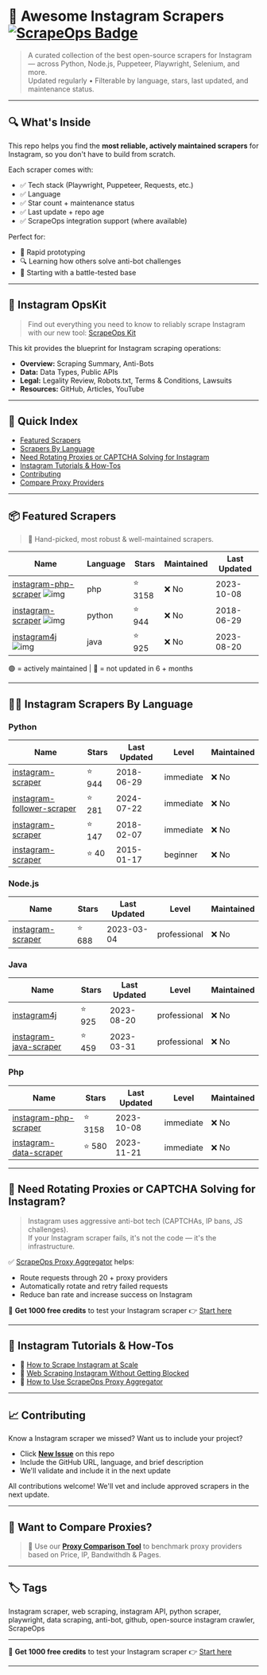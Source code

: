 # 🛒 Awesome Instagram Scrapers [![ScrapeOps Badge](https://img.shields.io/badge/powered_by-ScrapeOps-blue)](https://scrapeops.io)

> A curated collection of the best open-source scrapers for Instagram — across Python, Node.js, Puppeteer, Playwright, Selenium, and more.  
> Updated regularly • Filterable by language, stars, last updated, and maintenance status.

---

## 🔍 What's Inside
This repo helps you find the **most reliable, actively maintained scrapers** for Instagram, so you don't have to build from scratch.  

Each scraper comes with:

- ✅ Tech stack (Playwright, Puppeteer, Requests, etc.)
- ✅ Language
- ✅ Star count + maintenance status
- ✅ Last update + repo age
- ✅ ScrapeOps integration support (where available)

Perfect for:  
- 🧪 Rapid prototyping  
- 🔍 Learning how others solve anti-bot challenges  
- 🚀 Starting with a battle-tested base

---

## 🧠 Instagram OpsKit
> Find out everything you need to know to reliably scrape Instagram with our new tool: [ScrapeOps Kit](https://scrapeops.io/websites/instagram)

This kit provides the blueprint for Instagram scraping operations:
- **Overview:** Scraping Summary, Anti-Bots
- **Data:** Data Types, Public APIs
- **Legal:** Legality Review, Robots.txt, Terms & Conditions, Lawsuits
- **Resources:** GitHub, Articles, YouTube

---

## 📑 Quick Index
- [Featured Scrapers](#featured-instagram-scrapers)
- [Scrapers By Language](#instagram-scrapers-by-language)
- [Need Rotating Proxies or CAPTCHA Solving for Instagram](#rotating-proxies-or-captcha-solving-for-instagram)
- [Instagram Tutorials & How-Tos](#instagram-tutorials)
- [Contributing](#contributing)
- [Compare Proxy Providers](#compare-proxies)

---

## 📦 Featured Scrapers <a id="featured-instagram-scrapers"></a>
> 🏅 Hand-picked, most robust & well-maintained scrapers.

| Name | Language | Stars | Maintained | Last Updated |
|------|----------|-------|------------|--------------|
| [instagram-php-scraper](https://github.com/postaddictme/instagram-php-scraper) ![img](https://github.com/postaddictme.png?size=20) | php | ⭐ 3158 | ❌ No | 2023-10-08 |
| [instagram-scraper](https://github.com/meetmangukiya/instagram-scraper) ![img](https://github.com/meetmangukiya.png?size=20) | python | ⭐ 944 | ❌ No | 2018-06-29 |
| [instagram4j](https://github.com/instagram4j/instagram4j) ![img](https://github.com/instagram4j.png?size=20) | java | ⭐ 925 | ❌ No | 2023-08-20 |

🟢 = actively maintained \| 🔴 = not updated in 6 + months

---

## 🧑‍💻 Instagram Scrapers By Language <a id="instagram-scrapers-by-language"></a>
### Python
| Name | Stars | Last Updated | Level | Maintained |
|------|-------|--------------|-------|------------|
| [instagram-scraper](https://github.com/meetmangukiya/instagram-scraper) | ⭐ 944 | 2018-06-29 | immediate | ❌ No |
| [instagram-follower-scraper](https://github.com/redianmarku/instagram-follower-scraper) | ⭐ 281 | 2024-07-22 | immediate | ❌ No |
| [instagram-scraper](https://github.com/h4t0n/instagram-scraper) | ⭐ 147 | 2018-02-07 | immediate | ❌ No |
| [instagram-scraper](https://github.com/Hiromi-nee/instagram-scraper) | ⭐ 40 | 2015-01-17 | beginner | ❌ No |


### Node.js
| Name | Stars | Last Updated | Level | Maintained |
|------|-------|--------------|-------|------------|
| [instagram-scraper](https://github.com/drawrowfly/instagram-scraper) | ⭐ 688 | 2023-03-04 | professional | ❌ No |


### Java
| Name | Stars | Last Updated | Level | Maintained |
|------|-------|--------------|-------|------------|
| [instagram4j](https://github.com/instagram4j/instagram4j) | ⭐ 925 | 2023-08-20 | professional | ❌ No |
| [instagram-java-scraper](https://github.com/postaddictme/instagram-java-scraper) | ⭐ 459 | 2023-03-31 | professional | ❌ No |


### Php
| Name | Stars | Last Updated | Level | Maintained |
|------|-------|--------------|-------|------------|
| [instagram-php-scraper](https://github.com/postaddictme/instagram-php-scraper) | ⭐ 3158 | 2023-10-08 | immediate | ❌ No |
| [instagram-data-scraper](https://github.com/noncent/instagram-data-scraper) | ⭐ 580 | 2023-11-21 | immediate | ❌ No |

---

## 🔐 Need Rotating Proxies or CAPTCHA Solving for Instagram?<a id="rotating-proxies-or-captcha-solving-for-instagram"></a>

> Instagram uses aggressive anti-bot tech (CAPTCHAs, IP bans, JS challenges).  
> If your Instagram scraper fails, it's not the code — it's the infrastructure.

✅ [ScrapeOps Proxy Aggregator](https://scrapeops.io/proxy-aggregator/) helps:  
- Route requests through 20 + proxy providers  
- Automatically rotate and retry failed requests  
- Reduce ban rate and increase success on Instagram

🎁 **Get 1000 free credits** to test your Instagram scraper 👉 [Start here](https://scrapeops.io)

---

## 🧠 Instagram Tutorials & How-Tos<a id="instagram-tutorials"></a>
- 📘 [How to Scrape Instagram at Scale](https://scrapeops.io/web-scraping-playbook/how-to-scrape-instagram/)
- 🔐 [Web Scraping Instagram Without Getting Blocked](https://scrapeops.io/web-scraping-playbook/web-scraping-without-getting-blocked/)
- 🧪 [How to Use ScrapeOps Proxy Aggregator](https://scrapeops.io/docs/web-scraping-proxy-api-aggregator/quickstart/)

---

## 📈 Contributing<a id="contributing"></a>

Know a Instagram scraper we missed? Want us to include your project?

- Click **[New Issue](../../issues/new)** on this repo
- Include the GitHub URL, language, and brief description
- We'll validate and include it in the next update

All contributions welcome! We'll vet and include approved scrapers in the next update.

---

## 📣 Want to Compare Proxies?<a id="compare-proxies"></a>

> 📰 Use our [**Proxy Comparison Tool**](https://scrapeops.io/proxy-providers/comparison/) to benchmark proxy providers based on Price, IP, Bandwithdh & Pages.

---

## 🏷 Tags
Instagram scraper, web scraping, instagram API, python scraper, playwright, data scraping, anti-bot, github, open-source instagram crawler, ScrapeOps


---

🎁 **Get 1000 free credits** to test your Instagram scraper 👉 [Start here](https://scrapeops.io)

---